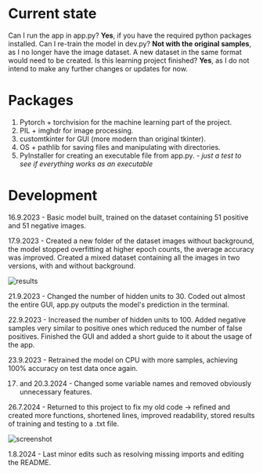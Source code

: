 # Current state
Can I run the app in app.py? **Yes**, if you have the required python packages installed.
Can I re-train the model in dev.py? **Not with the original samples**, as I no longer have the image dataset. A new dataset in the same format would need to be created.
Is this learning project finished? **Yes**, as I do not intend to make any further changes or updates for now.

# Packages
1. Pytorch + torchvision for the machine learning part of the project.
2. PIL + imghdr for image processing.
3. customtkinter for GUI (more modern than original tkinter).
4. OS + pathlib for saving files and manipulating with directories.
5. PyInstaller for creating an executable file from app.py. _- just a test to see if everything works as an executable_

# Development
16.9.2023 - Basic model built, trained on the dataset containing 51 positive and 51 negative images.

17.9.2023 - Created a new folder of the dataset images without background, the model stopped overfitting at higher epoch counts, the average accuracy was improved. Created a mixed dataset containing all the images in two versions, with and without background.

![results](https://github.com/PopeCorn/myr/assets/117516270/63141241-2063-4a30-92dd-edf73ee4629e)

21.9.2023 - Changed the number of hidden units to 30. Coded out almost the entire GUI, app.py outputs the model's prediction in the terminal.

22.9.2023 - Increased the number of hidden units to 100. Added negative samples very similar to positive ones which reduced the number of false positives. Finished the GUI and added a short guide to it about the usage of the app.

23.9.2023 - Retrained the model on CPU with more samples, achieving 100% accuracy on test data once again.

17. and 20.3.2024 - Changed some variable names and removed obviously unnecessary features.

26.7.2024 - Returned to this project to fix my old code -> refined and created more functions, shortened lines, improved readability, stored results of training and testing to a .txt file.

![screenshot](https://github.com/user-attachments/assets/cb8b7b1c-1da3-481f-9e3e-119330b70247)

1.8.2024 - Last minor edits such as resolving missing imports and editing the README.

